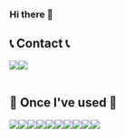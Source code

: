 ### Hi there 👋
 
## 📞 Contact 📞
<div style="display:flex; flex-direction:row;">
    <a href="[https://www.instagram.com/6_o777/](https://www.instagram.com/)">
        <img src="https://img.shields.io/badge/Instagram-E4405F?style=for-the-badge&logo=Instagram&logoColor=white"> 
    </a>
    <a href="mailto:ryan0010231@gmail.com">
        <img src="https://img.shields.io/badge/Gmail-EA4335?style=for-the-badge&logo=Gmail&logoColor=white"> 
    </a>
</div><br>
    
## 🔨 Once I've used 🔨
<div style="display:flex; flex-direction:row;">
    <img src="https://img.shields.io/badge/java-007396?style=for-the-badge&logo=java&logoColor=white">  
    <img src="https://img.shields.io/badge/flutter-02569B?style=for-the-badge&logo=flutter&logoColor=white">
    <img src="https://img.shields.io/badge/firebase-FFCA28?style=for-the-badge&logo=firebase&logoColor=white">
    <img src="https://img.shields.io/badge/react-61DAFB?style=for-the-badge&logo=react&logoColor=black">
    <br>
    <img src="https://img.shields.io/badge/linux-FCC624?style=for-the-badge&logo=linux&logoColor=black"> 
    <br>
    <img src="https://img.shields.io/badge/html5-E34F26?style=flat-square&logo=html5&logoColor=white"> 
    <img src="https://img.shields.io/badge/css-1572B6?style=flat-square&logo=css3&logoColor=white"> 
    <img src="https://img.shields.io/badge/javascript-F7DF1E?style=flat-square&logo=javascript&logoColor=black"> 
    <br>
    <img src="https://img.shields.io/badge/Andoid Studio-3DDC84?style=flat-square&logo=android studio&logoColor=white">
    <img src="https://img.shields.io/badge/python-3776AB?style=flat-square&logo=python&logoColor=white"> 
    <br>
</div><br>
</div>


 
